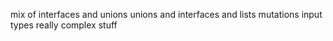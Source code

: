 mix of interfaces and unions
unions and interfaces and lists
mutations
input types
really complex stuff
